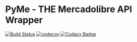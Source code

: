 # PyMe - THE Mercadolibre API Wrapper
[![Build Status](https://travis-ci.org/samsagaz/PyMe.svg?branch=feature-server)](https://travis-ci.org/samsagaz/PyMe)
[![codecov](https://codecov.io/gh/samsagaz/PyMe/branch/feature-server/graph/badge.svg)](https://codecov.io/gh/samsagaz/PyMe)
[![Codacy Badge](https://api.codacy.com/project/badge/Grade/195e20b170474ef093c3111fb6e2af2c)](https://app.codacy.com/app/samsagaz/PyMe?utm_source=github.com&utm_medium=referral&utm_content=samsagaz/PyMe&utm_campaign=Badge_Grade_Dashboard)